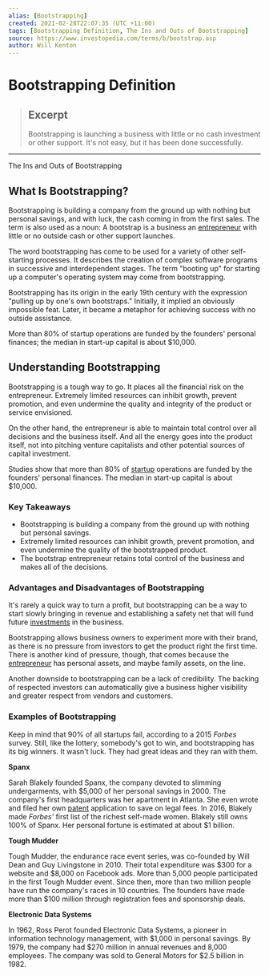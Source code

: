```yaml
---
alias: [Bootstrapping]
created: 2021-02-28T22:07:35 (UTC +11:00)
tags: [Bootstrapping Definition, The Ins and Outs of Bootstrapping]
source: https://www.investopedia.com/terms/b/bootstrap.asp
author: Will Kenton
---
```


# Bootstrapping Definition

> ## Excerpt
> Bootstrapping is launching a business with little or no cash investment or other support. It's not easy, but it has been done successfully.

---

The Ins and Outs of Bootstrapping
## What Is Bootstrapping?

Bootstrapping is building a company from the ground up with nothing but personal savings, and with luck, the cash coming in from the first sales. The term is also used as a noun: A bootstrap is a business an [entrepreneur](https://www.investopedia.com/terms/e/entrepreneur.asp) with little or no outside cash or other support launches.

The word bootstrapping has come to be used for a variety of other self-starting processes. It describes the creation of complex software programs in successive and interdependent stages. The term "booting up" for starting up a computer's operating system may come from bootstrapping.

Bootstrapping has its origin in the early 19th century with the expression "pulling up by one's own bootstraps." Initially, it implied an obviously impossible feat. Later, it became a metaphor for achieving success with no outside assistance.

More than 80% of startup operations are funded by the founders' personal finances; the median in start-up capital is about $10,000.

## Understanding Bootstrapping

Bootstrapping is a tough way to go. It places all the financial risk on the entrepreneur. Extremely limited resources can inhibit growth, prevent promotion, and even undermine the quality and integrity of the product or service envisioned.

On the other hand, the entrepreneur is able to maintain total control over all decisions and the business itself. And all the energy goes into the product itself, not into pitching venture capitalists and other potential sources of capital investment.

Studies show that more than 80% of [startup](https://www.investopedia.com/terms/s/startup.asp) operations are funded by the founders' personal finances. The median in start-up capital is about $10,000.

### Key Takeaways

-   Bootstrapping is building a company from the ground up with nothing but personal savings.
-   Extremely limited resources can inhibit growth, prevent promotion, and even undermine the quality of the bootstrapped product.
-   The bootstrap entrepreneur retains total control of the business and makes all of the decisions.

### Advantages and Disadvantages of Bootstrapping 

It's rarely a quick way to turn a profit, but bootstrapping can be a way to start slowly bringing in revenue and establishing a safety net that will fund future [investments](https://www.investopedia.com/articles/younginvestors/10/what-is-an-investment.asp) in the business.

Bootstrapping allows business owners to experiment more with their brand, as there is no pressure from investors to get the product right the first time. There is another kind of pressure, though, that comes because the [entrepreneur](https://www.investopedia.com/articles/personal-finance/101014/10-characteristics-successful-entrepreneurs.asp) has personal assets, and maybe family assets, on the line.

Another downside to bootstrapping can be a lack of credibility. The backing of respected investors can automatically give a business higher visibility and greater respect from vendors and customers.

### Examples of Bootstrapping 

Keep in mind that 90% of all startups fail, according to a 2015 _Forbes_ survey. Still, like the lottery, somebody's got to win, and bootstrapping has its big winners. It wasn't luck. They had great ideas and they ran with them.

**Spanx**

Sarah Blakely founded Spanx, the company devoted to slimming undergarments, with $5,000 of her personal savings in 2000. The company's first headquarters was her apartment in Atlanta. She even wrote and filed her own [patent](https://www.investopedia.com/terms/p/patent.asp) application to save on legal fees. In 2016, Blakely made _Forbes'_ first list of the richest self-made women. Blakely still owns 100% of Spanx. Her personal fortune is estimated at about $1 billion.

**Tough Mudder**

Tough Mudder, the endurance race event series, was co-founded by Will Dean and Guy Livingstone in 2010. Their total expenditure was $300 for a website and $8,000 on Facebook ads. More than 5,000 people participated in the first Tough Mudder event. Since then, more than two million people have run the company's races in 10 countries. The founders have made more than $100 million through registration fees and sponsorship deals.

**Electronic Data Systems**

In 1962, Ross Perot founded Electronic Data Systems, a pioneer in information technology management, with $1,000 in personal savings. By 1979, the company had $270 million in annual revenues and 8,000 employees. The company was sold to General Motors for $2.5 billion in 1982.
